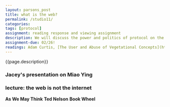 ```yaml
---  
layout: parsons_post  
title: what is the web?
permalink: /studio11/  
categories:  
tags: [protocol]
assignment: reading response and viewing assignment 
description: We will discuss the power and politics of protocol on the web, and how algorithms shape our online environments.
assignment-due: 02/26!
readings: Adam Curtis, [The User and Abuse of Vegetational Concepts](https://vimeo.com/groups/96331/videos/80799352) <== 👀 WATCH
---  
```


{{page.description}}

### Jacey's presentation on Miao Ying

### lecture: the web is not the internet

**As We May Think**
**Ted Nelson**
**Book Wheel**

<!-- value, extraction, the metadata world, aggregation, walled gardens, abstraction-->